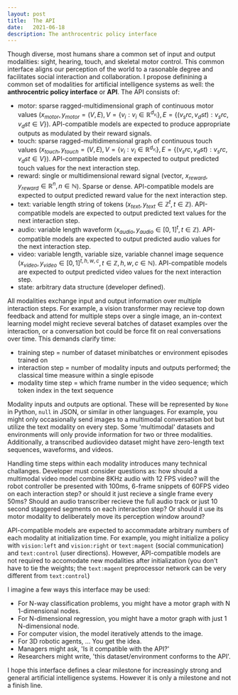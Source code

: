 ```yaml
---
layout: post
title:  The API
date:   2021-06-18
description: The anthrocentric policy interface
---
```


Though diverse, most humans share a common set of input and output modalities: sight, hearing, touch, and skeletal motor control. This common interface aligns our perception of the world to a rasonable degree and facilitates social interaction and collaboration. I propose definining a common set of modalities for artificial intelligence systems as well: the **anthrocentric policy interface** or **API**. The API consists of:
- motor: sparse ragged-multidimensional graph of continuous motor values ($x_{motor}, y_{motor} = (V,E), V = \{ v_i : v_i \in \mathbb{R}^{d_{v_i}} \}, E = \{ (v_src, v_dst) : v_src, v_dst \in V \}$). API-compatible models are expected to produce appropriate outputs as modulated by their reward signals.
- touch: sparse ragged-multidimensional graph of continuous touch values ($x_{touch}, y_{touch} = (V,E), V = \{ v_i : v_i \in \mathbb{R}^{d_{v_i}} \}, E = \{ (v_src, v_dst) : v_src, v_dst \in V \}$). API-compatible models are expected to output predicted touch values for the next interaction step.
- reward: single or multidimensional reward signal (vector, $x_{reward}, y_{reward} \in \mathbb{R}^n, n \in \mathbb{N}$). Sparse or dense. API-compatible models are expected to output predicted reward value for the next interaction step.
- text: variable length string of tokens ($x_{text}, y_{text} \in \mathbb{Z}^t, t \in \mathbb{Z}$). API-compatible models are expected to output predicted text values for the next interaction step.
- audio: variable length waveform ($x_{audio}, y_{audio} \in [0,1]^t, t \in \mathbb{Z}$). API-compatible models are expected to output predicted audio values for the next interaction step.
- video: variable length, variable size, variable channel image sequence  ($x_{video}, y_{video} \in [0,1]^{t,h,w,c}, t \in \mathbb{Z}, h,w,c \in \mathbb{N}$). API-compatible models are expected to output predicted video values for the next interaction step.
- state: arbitrary data structure (developer defined).

All modalities exchange input and output information over multiple interaction steps. For example, a vision transformer may recieve top down feedback and attend for multiple steps over a single image, an in-context learning model might recieve several batches of dataset examples over the interaction, or a conversation bot could be force fit on real conversations over time. This demands clarify time:
- training step = number of dataset minibatches or environment episodes trained on
- interaction step = number of modality inputs and outputs performed; the classical time measure within a single episode
- modality time step = which frame number in the video sequence; which token index in the text sequence

Modality inputs and outputs are optional. These will be represented by `None` in Python, `null` in JSON, or similar in other languages. For example, you might only occasionally send images to a multimodal conversation bot but utilize the text modality on every step. Some 'multimodal' datasets and environments will only provide information for two or three modalities. Additionally, a transcribed audiovideo dataset might have zero-length text sequences, waveforms, and videos.

Handling time steps within each modality introduces many technical challanges. Developer must consider questions as: how should a multimodal video model combine 8KHz audio with 12 FPS video? will the robot controller be presented with 100ms, 6-frame snippets of 60FPS video on each interaction step? or should it just recieve a single frame every 50ms? Should an audio transcriber recieve the full audio track or just 10 second staggered segments on each interaction step? Or should it use its motor modality to deliberately move its perception window around?

API-compatible models are expected to accommadate arbitrary numbers of each modality at initialization time. For example, you might initialize a policy with `vision:left` and `vision:right` or `text:magent` (social communication) and `text:control` (user directions). However, API-compatible models are not required to accomodate new modalities after initialization (you don't have to tie the weights; the `text:magent` preprocessor network can be very different from `text:control`)

I imagine a few ways this interface may be used:
- For N-way classification problems, you might have a motor graph with N 1-dimensional nodes. 
- For N-dimensional regression, you might have a motor graph with just 1 N-dimensional node.
- For computer vision, the model iteratively attends to the image.
- For 3D robotic agents, ... You get the idea.
- Managers might ask, 'Is it compatible with the API?'
- Researchers might write, 'this dataset/environment conforms to the API'. 

I hope this interface defines a clear milestone for increasingly strong and general artificial intelligence systems. However it is only a milestone and not a finish line.